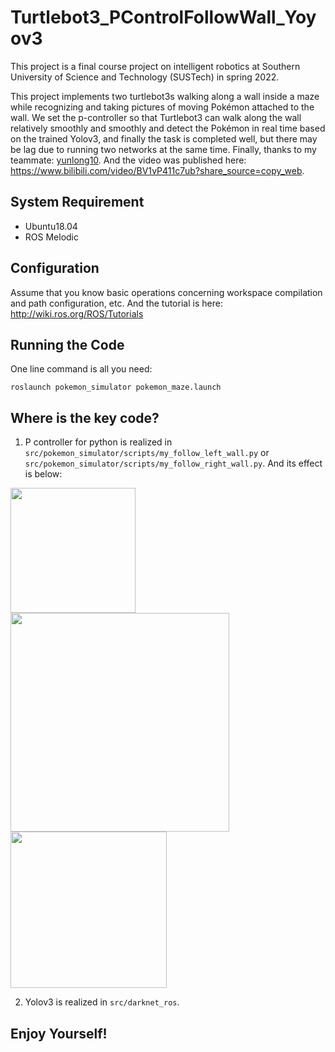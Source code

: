 # Turtlebot3_PControlFollowWall_Yoyov3
This project is a final course project on intelligent robotics at Southern University of Science and Technology (SUSTech) in spring 2022.

This project implements two turtlebot3s walking along a wall inside a maze while recognizing and taking pictures of moving Pokémon attached to the wall. We set the p-controller so that Turtlebot3 can walk along the wall relatively smoothly and smoothly and detect the Pokémon in real time based on the trained Yolov3, and finally the task is completed well, but there may be lag due to running two networks at the same time.
Finally, thanks to my teammate: [yunlong10](https://github.com/yunlong10). And the video was published here: https://www.bilibili.com/video/BV1vP411c7ub?share_source=copy_web.

## System Requirement
- Ubuntu18.04
- ROS Melodic

## Configuration
Assume that you know basic operations concerning workspace compilation and path configuration, etc. And the tutorial is here: http://wiki.ros.org/ROS/Tutorials

## Running the Code
One line command is all you need:
```
roslaunch pokemon_simulator pokemon_maze.launch
```

## Where is the key code?
1. P controller for python is realized in `src/pokemon_simulator/scripts/my_follow_left_wall.py` or `src/pokemon_simulator/scripts/my_follow_right_wall.py`. And its effect is below:

<img src="https://github.com/MrZZZZzzzz/Turtlebot3_PControlFollowWall_Yoyov3/blob/main/image8.GIF" width="200px"> <img src="https://github.com/MrZZZZzzzz/Turtlebot3_PControlFollowWall_Yoyov3/blob/main/image9.GIF" width="350px"> <img src="https://github.com/MrZZZZzzzz/Turtlebot3_PControlFollowWall_Yoyov3/blob/main/image10.GIF" width="250px">

2. Yolov3 is realized in `src/darknet_ros`.

## Enjoy Yourself!
